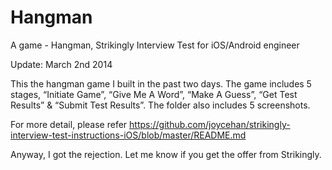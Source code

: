 Hangman
=======

A game - Hangman, Strikingly Interview Test for iOS/Android engineer

Update: March 2nd 2014

This the hangman game I built in the past two days. The game includes 5 stages, “Initiate Game”, “Give Me A Word”, “Make A Guess”, “Get Test Results” & “Submit Test Results”. The folder also includes 5 screenshots.

For more detail, please refer https://github.com/joycehan/strikingly-interview-test-instructions-iOS/blob/master/README.md

Anyway, I got the rejection. Let me know if you get the offer from Strikingly.
